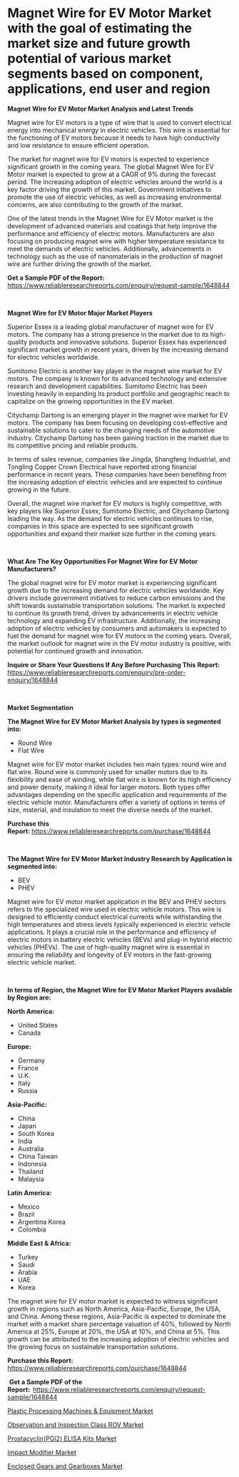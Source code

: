 <p><h1>Magnet Wire for EV Motor Market with the goal of estimating the market size and future growth potential of various market segments based on component, applications, end user and region</h1></p><p><strong>Magnet Wire for EV Motor Market Analysis and Latest Trends</strong></p>
<p><p>Magnet wire for EV motors is a type of wire that is used to convert electrical energy into mechanical energy in electric vehicles. This wire is essential for the functioning of EV motors because it needs to have high conductivity and low resistance to ensure efficient operation.</p><p>The market for magnet wire for EV motors is expected to experience significant growth in the coming years. The global Magnet Wire for EV Motor market is expected to grow at a CAGR of 9% during the forecast period. The increasing adoption of electric vehicles around the world is a key factor driving the growth of this market. Government initiatives to promote the use of electric vehicles, as well as increasing environmental concerns, are also contributing to the growth of the market.</p><p>One of the latest trends in the Magnet Wire for EV Motor market is the development of advanced materials and coatings that help improve the performance and efficiency of electric motors. Manufacturers are also focusing on producing magnet wire with higher temperature resistance to meet the demands of electric vehicles. Additionally, advancements in technology such as the use of nanomaterials in the production of magnet wire are further driving the growth of the market.</p></p>
<p><strong>Get a Sample PDF of the Report:&nbsp;</strong> <a href="https://www.reliableresearchreports.com/enquiry/request-sample/1648844">https://www.reliableresearchreports.com/enquiry/request-sample/1648844</a></p>
<p>&nbsp;</p>
<p><strong>Magnet Wire for EV Motor Major Market Players</strong></p>
<p><p>Superior Essex is a leading global manufacturer of magnet wire for EV motors. The company has a strong presence in the market due to its high-quality products and innovative solutions. Superior Essex has experienced significant market growth in recent years, driven by the increasing demand for electric vehicles worldwide.</p><p>Sumitomo Electric is another key player in the magnet wire market for EV motors. The company is known for its advanced technology and extensive research and development capabilities. Sumitomo Electric has been investing heavily in expanding its product portfolio and geographic reach to capitalize on the growing opportunities in the EV market.</p><p>Citychamp Dartong is an emerging player in the magnet wire market for EV motors. The company has been focusing on developing cost-effective and sustainable solutions to cater to the changing needs of the automotive industry. Citychamp Dartong has been gaining traction in the market due to its competitive pricing and reliable products.</p><p>In terms of sales revenue, companies like Jingda, Shangfeng Industrial, and Tongling Copper Crown Electrical have reported strong financial performance in recent years. These companies have been benefiting from the increasing adoption of electric vehicles and are expected to continue growing in the future.</p><p>Overall, the magnet wire market for EV motors is highly competitive, with key players like Superior Essex, Sumitomo Electric, and Citychamp Dartong leading the way. As the demand for electric vehicles continues to rise, companies in this space are expected to see significant growth opportunities and expand their market size further in the coming years.</p></p>
<p>&nbsp;</p>
<p><strong>What Are The Key Opportunities For Magnet Wire for EV Motor Manufacturers?</strong></p>
<p><p>The global magnet wire for EV motor market is experiencing significant growth due to the increasing demand for electric vehicles worldwide. Key drivers include government initiatives to reduce carbon emissions and the shift towards sustainable transportation solutions. The market is expected to continue its growth trend, driven by advancements in electric vehicle technology and expanding EV infrastructure. Additionally, the increasing adoption of electric vehicles by consumers and automakers is expected to fuel the demand for magnet wire for EV motors in the coming years. Overall, the market outlook for magnet wire in the EV motor industry is positive, with potential for continued growth and innovation.</p></p>
<p><strong>Inquire or Share Your Questions If Any Before Purchasing This Report:</strong> <a href="https://www.reliableresearchreports.com/enquiry/pre-order-enquiry/1648844">https://www.reliableresearchreports.com/enquiry/pre-order-enquiry/1648844</a></p>
<p>&nbsp;</p>
<p><strong>Market Segmentation</strong></p>
<p><strong>The Magnet Wire for EV Motor Market Analysis by types is segmented into:</strong></p>
<p><ul><li>Round Wire</li><li>Flat Wire</li></ul></p>
<p><p>Magnet wire for EV motor market includes two main types: round wire and flat wire. Round wire is commonly used for smaller motors due to its flexibility and ease of winding, while flat wire is known for its high efficiency and power density, making it ideal for larger motors. Both types offer advantages depending on the specific application and requirements of the electric vehicle motor. Manufacturers offer a variety of options in terms of size, material, and insulation to meet the diverse needs of the market.</p></p>
<p><strong>Purchase this Report:&nbsp;</strong><a href="https://www.reliableresearchreports.com/purchase/1648844">https://www.reliableresearchreports.com/purchase/1648844</a></p>
<p>&nbsp;</p>
<p><strong>The Magnet Wire for EV Motor Market Industry Research by Application is segmented into:</strong></p>
<p><ul><li>BEV</li><li>PHEV</li></ul></p>
<p><p>Magnet wire for EV motor market application in the BEV and PHEV sectors refers to the specialized wire used in electric vehicle motors. This wire is designed to efficiently conduct electrical currents while withstanding the high temperatures and stress levels typically experienced in electric vehicle applications. It plays a crucial role in the performance and efficiency of electric motors in battery electric vehicles (BEVs) and plug-in hybrid electric vehicles (PHEVs). The use of high-quality magnet wire is essential in ensuring the reliability and longevity of EV motors in the fast-growing electric vehicle market.</p></p>
<p>&nbsp;</p>
<p><strong>In terms of Region, the Magnet Wire for EV Motor Market Players available by Region are:</strong></p>
<p>
    <p> <strong> North America: </strong>
        <ul>
            <li>United States</li>
            <li>Canada</li>
        </ul>
        </p> 
    <p> <strong> Europe: </strong>
        <ul>
            <li>Germany</li>
            <li>France</li>
            <li>U.K.</li>
            <li>Italy</li>
            <li>Russia</li>
        </ul>
        </p> 
    <p> <strong> Asia-Pacific: </strong>
        <ul>
            <li>China</li>
            <li>Japan</li>
            <li>South Korea</li>
            <li>India</li>
            <li>Australia</li>
            <li>China Taiwan</li>
            <li>Indonesia</li>
            <li>Thailand</li>
            <li>Malaysia</li>
        </ul>
        </p> 
    <p> <strong> Latin America: </strong>
        <ul>
            <li>Mexico</li>
            <li>Brazil</li>
            <li>Argentina Korea</li>
            <li>Colombia</li>
        </ul>
        </p> 
    <p> <strong> Middle East & Africa: </strong>
        <ul>
            <li>Turkey</li>
            <li>Saudi</li>
            <li>Arabia</li>
            <li>UAE</li>
            <li>Korea</li>
        </ul>
    </p>
    </p>
<p><p>The magnet wire for EV motor market is expected to witness significant growth in regions such as North America, Asia-Pacific, Europe, the USA, and China. Among these regions, Asia-Pacific is expected to dominate the market with a market share percentage valuation of 40%, followed by North America at 25%, Europe at 20%, the USA at 10%, and China at 5%. This growth can be attributed to the increasing adoption of electric vehicles and the growing focus on sustainable transportation solutions.</p></p>
<p><strong>Purchase this Report: </strong><a href="https://www.reliableresearchreports.com/purchase/1648844">https://www.reliableresearchreports.com/purchase/1648844</a></p>
<p>&nbsp;<strong>Get a Sample PDF of the Report:&nbsp;&nbsp;</strong><a href="https://www.reliableresearchreports.com/enquiry/request-sample/1648844">https://www.reliableresearchreports.com/enquiry/request-sample/1648844</a></p>
<p><strong></strong></p>
<p><p><a href="https://github.com/wwwkeltoum/Market-Research-Report-List-2/blob/main/plastic-processing-machines-equipment-market.md">Plastic Processing Machines & Equipment Market</a></p><p><a href="https://github.com/joannesouthgate/Market-Research-Report-List-2/blob/main/observation-and-inspection-class-rov-market.md">Observation and Inspection Class ROV Market</a></p><p><a href="https://issuu.com/reportprime-2/docs/prostacyclinpgi2-elisa-kits-market-size-2030.pptx">Prostacyclin(PGI2) ELISA Kits Market</a></p><p><a href="https://issuu.com/reportprime-2/docs/impact-modifier-market-size-2030.pptx">Impact Modifier Market</a></p><p><a href="https://github.com/sofayahoo2023/Market-Research-Report-List-3/blob/main/enclosed-gears-and-gearboxes-market.md">Enclosed Gears and Gearboxes Market</a></p></p>